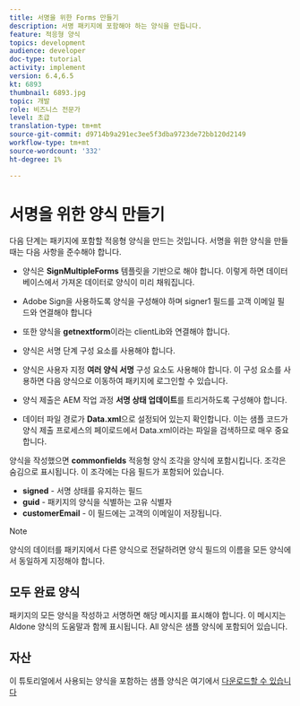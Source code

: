 ```yaml
---
title: 서명을 위한 Forms 만들기
description: 서명 패키지에 포함해야 하는 양식을 만듭니다.
feature: 적응형 양식
topics: development
audience: developer
doc-type: tutorial
activity: implement
version: 6.4,6.5
kt: 6893
thumbnail: 6893.jpg
topic: 개발
role: 비즈니스 전문가
level: 초급
translation-type: tm+mt
source-git-commit: d9714b9a291ec3ee5f3dba9723de72bb120d2149
workflow-type: tm+mt
source-wordcount: '332'
ht-degree: 1%

---
```



# 서명을 위한 양식 만들기

다음 단계는 패키지에 포함할 적응형 양식을 만드는 것입니다. 서명을 위한 양식을 만들 때는 다음 사항을 준수해야 합니다.

* 양식은 **SignMultipleForms** 템플릿을 기반으로 해야 합니다. 이렇게 하면 데이터베이스에서 가져온 데이터로 양식이 미리 채워집니다.

* Adobe Sign을 사용하도록 양식을 구성해야 하며 signer1 필드를 고객 이메일 필드와 연결해야 합니다
* 또한 양식을 **getnextform**&#x200B;이라는 clientLib와 연결해야 합니다.
* 양식은 서명 단계 구성 요소를 사용해야 합니다.
* 양식은 사용자 지정 **여러 양식 서명** 구성 요소도 사용해야 합니다. 이 구성 요소를 사용하면 다음 양식으로 이동하여 패키지에 로그인할 수 있습니다.
* 양식 제출은 AEM 작업 과정 **서명 상태 업데이트**&#x200B;를 트리거하도록 구성해야 합니다.
* 데이터 파일 경로가 **Data.xml**&#x200B;으로 설정되어 있는지 확인합니다. 이는 샘플 코드가 양식 제출 프로세스의 페이로드에서 Data.xml이라는 파일을 검색하므로 매우 중요합니다.

양식을 작성했으면 **commonfields** 적응형 양식 조각을 양식에 포함시킵니다. 조각은 숨김으로 표시됩니다. 이 조각에는 다음 필드가 포함되어 있습니다.

* **signed**  - 서명 상태를 유지하는 필드
* **guid**  - 패키지의 양식을 식별하는 고유 식별자
* **customerEmail**  - 이 필드에는 고객의 이메일이 저장됩니다.



>[!NOTE]
>양식의 데이터를 패키지에서 다른 양식으로 전달하려면 양식 필드의 이름을 모든 양식에서 동일하게 지정해야 합니다.

## 모두 완료 양식

패키지의 모든 양식을 작성하고 서명하면 해당 메시지를 표시해야 합니다. 이 메시지는 Aldone 양식의 도움말과 함께 표시됩니다. All 양식은 샘플 양식에 포함되어 있습니다.

## 자산

이 튜토리얼에서 사용되는 양식을 포함하는 샘플 양식은 여기에서 [다운로드할 수 있습니다](assets/forms-for-signing.zip)
